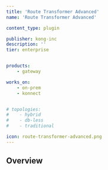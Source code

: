 ```yaml
---
title: 'Route Transformer Advanced'
name: 'Route Transformer Advanced'

content_type: plugin

publisher: kong-inc
description: ''
tier: enterprise


products:
    - gateway

works_on:
    - on-prem
    - konnect


# topologies:
#    - hybrid
#    - db-less
#    - traditional

icon: route-transformer-advanced.png
---
```


## Overview

